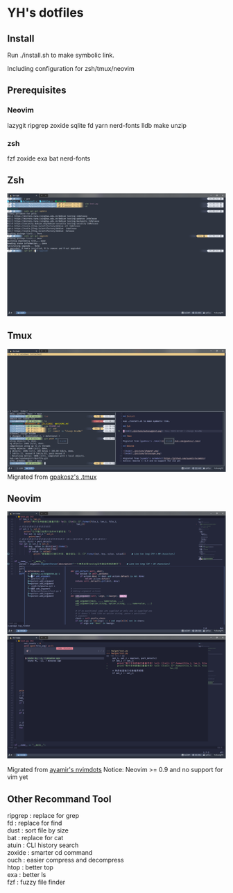 # YH's dotfiles

## Install

Run ./install.sh to make symbolic link.

Including configuration for zsh/tmux/neovim

## Prerequisites

### Neovim

lazygit ripgrep zoxide sqlite fd yarn nerd-fonts lldb make unzip

### zsh

fzf zoxide exa bat nerd-fonts

## Zsh

![zsh](./picture/autosuggest.png)

## Tmux

![Tmux](./picture/tmux.png)
Migrated from [gpakosz's .tmux](https://github.com/gpakosz/.tmux)

## Neovim

![nvim](./picture/showref.png)
![nvim](./picture/telescope.png)

Migrated from [ayamir's nvimdots](https://github.com/ayamir/nvimdots)
Notice: Neovim >= 0.9 and no support for vim yet

## Other Recommand Tool

ripgrep
: replace for grep  
fd
: replace for find  
dust
: sort file by size  
bat
: replace for cat  
atuin
: CLI history search  
zoxide
: smarter cd command  
ouch
: easier compress and decompress  
htop
: better top  
exa
: better ls  
fzf
: fuzzy file finder
